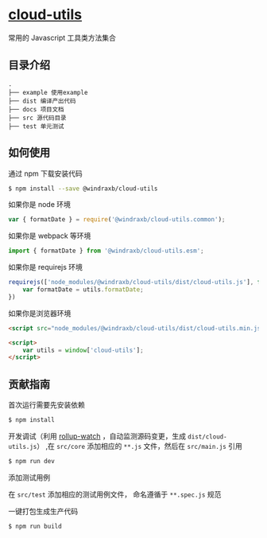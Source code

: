 # [cloud-utils](https://github.com/windraxb/cloud-utils)
常用的 Javascript 工具类方法集合

## 目录介绍

```
.
├── example 使用example
├── dist 编译产出代码
├── docs 项目文档
├── src 源代码目录
├── test 单元测试
```

## 如何使用
通过 npm 下载安装代码

```bash
$ npm install --save @windraxb/cloud-utils
```

如果你是 node 环境

```js
var { formatDate } = require('@windraxb/cloud-utils.common');
```

如果你是 webpack 等环境

```js
import { formatDate } from '@windraxb/cloud-utils.esm';
```

如果你是 requirejs 环境

```js
requirejs(['node_modules/@windraxb/cloud-utils/dist/cloud-utils.js'], function (utils) {
    var formatDate = utils.formatDate;
})
```

如果你是浏览器环境

```html
<script src="node_modules/@windraxb/cloud-utils/dist/cloud-utils.min.js"></script>

<script>
    var utils = window['cloud-utils'];
</script>
```

## 贡献指南
首次运行需要先安装依赖

```bash
$ npm install
```
开发调试（利用 [rollup-watch](https://github.com/rollup/rollup-watch) ，自动监测源码变更，生成 `dist/cloud-utils.js`）
,在 `src/core` 添加相应的 `**.js` 文件，然后在 `src/main.js` 引用

```bash
$ npm run dev
```

添加测试用例

在 `src/test` 添加相应的测试用例文件， 命名遵循于 `**.spec.js` 规范

一键打包生成生产代码

```bash
$ npm run build
```
